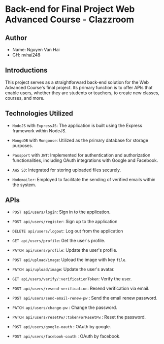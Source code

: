 # Back-end for Final Project Web Advanced Course - Clazzroom

## Author

- Name: Nguyen Van Hai
- GH: [nvhai248](https://github.com/nvhai248)

## Introductions

This project serves as a straightforward back-end solution for the Web Advanced Course's final project. Its primary function is to offer APIs that enable users, whether they are students or teachers, to create new classes, courses, and more.

## Technologies Utilized

- `NodeJS` with `ExpressJS`: The application is built using the Express framework within NodeJS.

- `MongoDB` with `Mongoose`: Utilized as the primary database for storage purposes.

- `Passport` with `JWT`: Implemented for authentication and authorization functionalities, including OAuth integrations with Google and Facebook.

- `AWS S3`: Integrated for storing uploaded files securely.

- `Nodemailer`: Employed to facilitate the sending of verified emails within the system.

## APIs

- `POST api/users/login`: Sign in to the application.
  
- `POST api/users/register`: Sign up to the application
  
- `DELETE api/users/logout`: Log out from the application
  
- `GET api/users/profile`: Get the user's profile.
  
- `PATCH api/users/profile`: Update the user's profile.
  
- `POST api/upload/image`: Upload the image with key `file`.

- `PATCH api/upload/image`: Update the user's avatar.

- `GET api/users/verify/:verificationToken`: Verify the user.

- `POST api/users/resend-verification`: Resend verification via email.

- `POST api/users/send-email-renew-pw` : Send the email renew password.

- `PATCH api/users/change-pw` : Change the password.

- `PATCH api/users/resetPw/:tokenForResetPw` : Reset the password.

- `POST api/users/google-oauth` : OAuth by google.

- `POST api/users/facebook-oauth` : OAuth by facebook.